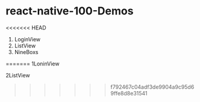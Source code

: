 # react-native-100-Demos
<<<<<<< HEAD
1. LoginView
2. ListView
3. NineBoxs



=======
1LoninView

2ListView
>>>>>>> f792467c04adf3de9904a9c95d69ffe8d8e31541
